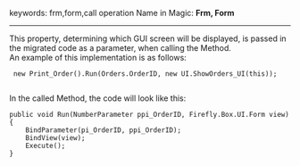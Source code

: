 ﻿keywords: frm,form,call operation
Name in Magic: **Frm, Form**  


***
This property, determining which GUI screen will be displayed, is passed in the migrated code as a parameter, when calling the Method.  
An example of this implementation is as follows:


```csdiff
 new Print_Order().Run(Orders.OrderID, new UI.ShowOrders_UI(this));
```

```
```

In the called Method, the code will look like this:
```csdiff
public void Run(NumberParameter ppi_OrderID, Firefly.Box.UI.Form view)
{
    BindParameter(pi_OrderID, ppi_OrderID);
    BindView(view);
    Execute();
}
```


